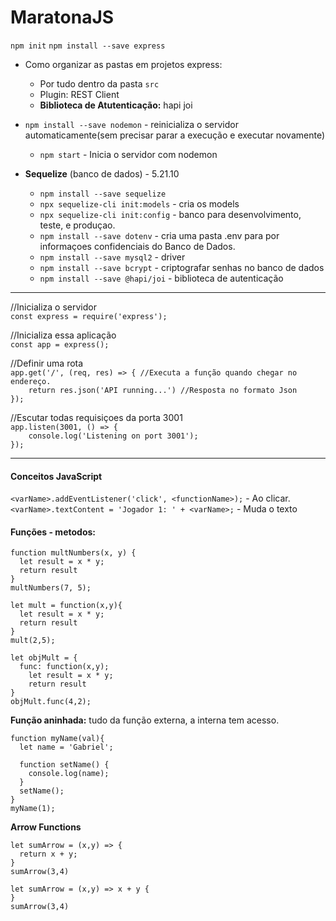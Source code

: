 # MaratonaJS

`npm init`
`npm install --save express`

* Como organizar as pastas em projetos express:
   * Por tudo dentro da pasta `src`
   * Plugin: REST Client
   * **Biblioteca de Atutenticação:** hapi joi
   
* `npm install --save nodemon` - reinicializa o servidor automaticamente(sem precisar parar a execução e executar novamente)
   * `npm start` - Inicia o servidor com nodemon
   
* **Sequelize** (banco de dados) - 5.21.10
   * `npm install --save sequelize`
   * `npx sequelize-cli init:models` - cria os models 
   * `npx sequelize-cli init:config` - banco para desenvolvimento, teste, e produçao.
   * `npm install --save dotenv` - cria uma pasta .env para por informaçoes confidenciais do Banco de Dados.
   * `npm install --save mysql2` - driver
   * `npm install --save bcrypt` - criptografar senhas no banco de dados
   * `npm install --save @hapi/joi` - biblioteca de autenticação
   
---

//Inicializa o servidor <br>
`const express = require('express'); `<br>

//Inicializa essa aplicação<br>
`const app = express();`<br>

//Definir uma rota<br>
`app.get('/', (req, res) => { //Executa a função quando chegar no endereço.`<br>
`    return res.json('API running...') //Resposta no formato Json`<br>
`});`<br>

//Escutar todas requisiçoes da porta 3001 <br>
`app.listen(3001, () => {` <br>
`    console.log('Listening on port 3001');` <br>
`});` <br>


---

#### Conceitos JavaScript
`<varName>.addEventListener('click', <functionName>);` - Ao clicar.
`<varName>.textContent = 'Jogador 1: ' + <varName>;` - Muda o texto

#### Funções - metodos:
```
function multNumbers(x, y) {
  let result = x * y;
  return result
}
multNumbers(7, 5);
```

```
let mult = function(x,y){
  let result = x * y;
  return result
}
mult(2,5);
```

```
let objMult = {
  func: function(x,y);
    let result = x * y;
    return result
}
objMult.func(4,2);
```
**Função aninhada:** tudo da função externa, a interna tem acesso.
```
function myName(val){
  let name = 'Gabriel';
  
  function setName() {
    console.log(name);
  }
  setName();
}
myName(1);
```

**Arrow Functions**
```
let sumArrow = (x,y) => {
  return x + y;
}
sumArrow(3,4)
```

```
let sumArrow = (x,y) => x + y {
}
sumArrow(3,4)
```
















